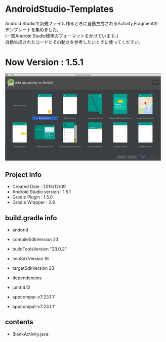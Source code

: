 # AndroidStudio-Templates

Android Studioで新規ファイル作るときに自動生成されるActivity,Fragmentのテンプレートを集めました。  
(一部Android Studio標準のフォーマットをかけています。)  
自動生成されたコードとその動きを参考したいときに使ってください。

# Now Version : 1.5.1

![cap](art/new_project_v1.5.1.png)

## Project info
* Created Date : 2015/12/09
* Android Studio version : 1.5.1
* Gradle Plugin : 1.5.0
* Gradle Wrapper : 2.8

## build.gradle info

* andorid
 * compileSdkVersion 23
 * buildToolsVersion "23.0.2"
 * minSdkVersion 16
 * targetSdkVersion 23

* dependencies
 * junit:4.12
 * appcompat-v7:23.1.1'
 * appcompat-v7:23.1.1'


## contents
* BlankActivity.java
